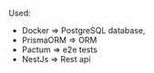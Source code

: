 Used:
- Docker => PostgreSQL database, 
- PrismaORM => ORM
- Pactum => e2e tests
- NestJs => Rest api